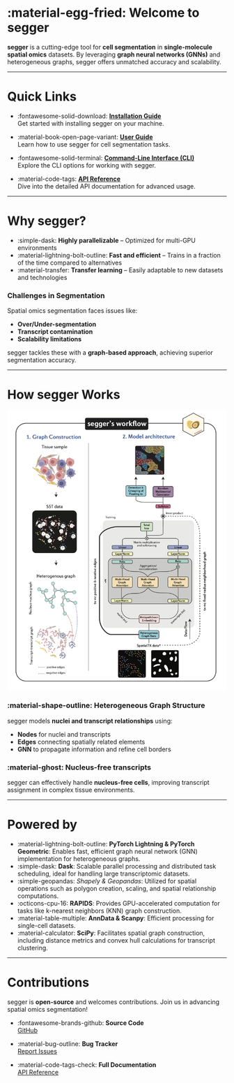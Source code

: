 # :material-egg-fried: Welcome to segger 

**segger** is a cutting-edge tool for **cell segmentation** in **single-molecule spatial omics** datasets. By leveraging **graph neural networks (GNNs)** and heterogeneous graphs, segger offers unmatched accuracy and scalability.

---

# Quick Links

<div class="grid cards" markdown="1">

- :fontawesome-solid-download: **[Installation Guide](installation.md)**  
  Get started with installing segger on your machine.

- :material-book-open-page-variant: **[User Guide](user_guide/index.md)**  
  Learn how to use segger for cell segmentation tasks.

- :fontawesome-solid-terminal: **[Command-Line Interface (CLI)](cli.md)**  
  Explore the CLI options for working with segger.

- :material-code-tags: **[API Reference](api/index.md)**  
  Dive into the detailed API documentation for advanced usage.

</div>

---

# Why segger?

- :simple-dask: **Highly parallelizable**  – Optimized for multi-GPU environments
- :material-lightning-bolt-outline: **Fast and efficient** – Trains in a fraction of the time compared to alternatives
- :material-transfer: **Transfer learning** – Easily adaptable to new datasets and technologies

### **Challenges in Segmentation**

Spatial omics segmentation faces issues like:

- **Over/Under-segmentation**
- **Transcript contamination**
- **Scalability limitations**

segger tackles these with a **graph-based approach**, achieving superior segmentation accuracy.

---

# How segger Works

![Segger Model](images/Segger_model_08_2024.png)

### :material-shape-outline: **Heterogeneous Graph Structure**

segger models **nuclei and transcript relationships** using:

- **Nodes** for nuclei and transcripts
- **Edges** connecting spatially related elements
- **GNN** to propagate information and refine cell borders

### :material-ghost: **Nucleus-free transcripts**

segger can effectively handle **nucleus-free cells**, improving transcript assignment in complex tissue environments.

---

# Powered by

- :material-lightning-bolt-outline: **PyTorch Lightning & PyTorch Geometric**: Enables fast, efficient graph neural network (GNN) implementation for heterogeneous graphs.
- :simple-dask: **Dask**: Scalable parallel processing and distributed task scheduling, ideal for handling large transcriptomic datasets.
- :simple-geopandas: *Shapely & Geopandas*: Utilized for spatial operations such as polygon creation, scaling, and spatial relationship computations.
- :octicons-cpu-16: **RAPIDS**: Provides GPU-accelerated computation for tasks like k-nearest neighbors (KNN) graph construction.
- :material-table-multiple: **AnnData & Scanpy**: Efficient processing for single-cell datasets.
- :material-calculator: **SciPy**: Facilitates spatial graph construction, including distance metrics and convex hull calculations for transcript clustering.

---

# Contributions

segger is **open-source** and welcomes contributions. Join us in advancing spatial omics segmentation!


<div class="grid cards" markdown="1">

- :fontawesome-brands-github: **Source Code**  
  [GitHub](https://github.com/EliHei2/segger_dev)

- :material-bug-outline: **Bug Tracker**  
  [Report Issues](https://github.com/EliHei2/segger_dev/issues)

- :material-code-tags-check: **Full Documentation**  
  [API Reference](api/index.md)

</div>

